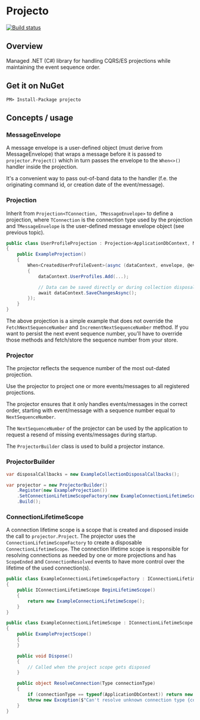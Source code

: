 # Projecto

[![Build status](https://ci.appveyor.com/api/projects/status/ikjbo1a07y33jt0o/branch/master?svg=true)](https://ci.appveyor.com/project/huysentruitw/projecto/branch/master)

## Overview

Managed .NET (C#) library for handling CQRS/ES projections while maintaining the event sequence order.

## Get it on NuGet

    PM> Install-Package projecto

## Concepts / usage

### MessageEnvelope

A message envelope is a user-defined object (must derive from MessageEnvelope) that wraps a message before it is passed to `projector.Project()` which in turn passes the envelope to the `When<>()` handler inside the projection.

It's a convenient way to pass out-of-band data to the handler (f.e. the originating command id, or creation date of the event/message).

### Projection

Inherit from `Projection<TConnection, TMessageEnvelope>` to define a projection, where `TConnection` is the connection type used by the projection and `TMessageEnvelope` is the user-defined message envelope object (see previous topic).

```csharp
public class UserProfileProjection : Projection<ApplicationDbContext, MyMessageEnvelope>
{
    public ExampleProjection()
    {
        When<CreatedUserProfileEvent>(async (dataContext, envelope, @event) =>
        {
            dataContext.UserProfiles.Add(...);

            // Data can be saved directly or during collection disposal for batching queries (see `ProjectScope`)
            await dataContext.SaveChangesAsync();
        });
    }
}
```

The above projection is a simple example that does not override the `FetchNextSequenceNumber` and `IncrementNextSequenceNumber` method. If you want to persist the next event sequence number, you'll have to override those methods and fetch/store the sequence number from your store.

### Projector

The projector reflects the sequence number of the most out-dated projection.

Use the projector to project one or more events/messages to all registered projections.

The projector ensures that it only handles events/messages in the correct order, starting with event/message with a sequence number equal to `NextSequenceNumber`.

The `NextSequenceNumber` of the projector can be used by the application to request a resend of missing events/messages during startup.

The `ProjectorBuilder` class is used to build a projector instance.

### ProjectorBuilder

```csharp
var disposalCallbacks = new ExampleCollectionDisposalCallbacks();

var projector = new ProjectorBuilder()
    .Register(new ExampleProjection())
    .SetConnectionLifetimeScopeFactory(new ExampleConnectionLifetimeScopeFactory())
    .Build();
```

### ConnectionLifetimeScope

A connection lifetime scope is a scope that is created and disposed inside the call to `projector.Project`. The projector uses the `ConnectionLifetimeScopeFactory` to create a disposable `ConnectionLifetimeScope`. The connection lifetime scope is responsible for resolving connections as needed by one or more projections and has `ScopeEnded` and `ConnectionResolved` events to have more control over the lifetime of the used connection(s).

```csharp
public class ExampleConnectionLifetimeScopeFactory : IConnectionLifetimeScopeFactory
{
    public IConnectionLifetimeScope BeginLifetimeScope()
    {
        return new ExampleConnectionLifetimeScope();
    }
}

public class ExampleConnectionLifetimeScope : IConnectionLifetimeScope
{
    public ExampleProjectScope()
    {
    }

    public void Dispose()
    {
        // Called when the project scope gets disposed
    }

    public object ResolveConnection(Type connectionType)
    {
        if (connectionType == typeof(ApplicationDbContext)) return new ApplicationDbContext();
        throw new Exception($"Can't resolve unknown connection type {connectionType.Name}");
    }
}
```
